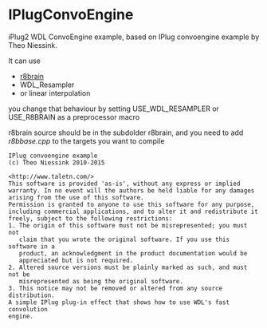 # IPlugConvoEngine

iPlug2 WDL ConvoEngine example, based on IPlug convoengine example by Theo Niessink.

It can use
  * [r8brain](https://github.com/avaneev/r8brain-free-src)
  * WDL_Resampler
  * or linear interpolation

you change that behaviour by setting USE_WDL_RESAMPLER or USE_R8BRAIN as a preprocessor macro

r8brain source should be in the subdolder r8brain, and you need to add *r8bbase.cpp* to the targets you want to compile



```
IPlug convoengine example
(c) Theo Niessink 2010-2015
  
<http://www.taletn.com/>
This software is provided 'as-is', without any express or implied
warranty. In no event will the authors be held liable for any damages
arising from the use of this software.
Permission is granted to anyone to use this software for any purpose,
including commercial applications, and to alter it and redistribute it
freely, subject to the following restrictions:
1. The origin of this software must not be misrepresented; you must not
   claim that you wrote the original software. If you use this software in a
   product, an acknowledgment in the product documentation would be
   appreciated but is not required.
2. Altered source versions must be plainly marked as such, and must not be
   misrepresented as being the original software.
3. This notice may not be removed or altered from any source distribution.
A simple IPlug plug-in effect that shows how to use WDL's fast convolution
engine.
```
